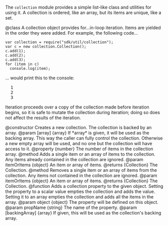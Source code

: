 <!-- This Source Code Form is subject to the terms of the Mozilla Public
   - License, v. 2.0. If a copy of the MPL was not distributed with this
   - file, You can obtain one at http://mozilla.org/MPL/2.0/. -->

<!-- contributed by Drew Willcoxon [adw@mozilla.com]  -->
<!-- edited by Noelle Murata [fiveinchpixie@gmail.com]  -->

The `collection` module provides a simple list-like class and utilities for
using it.  A collection is ordered, like an array, but its items are unique,
like a set.

<api name="Collection">
@class
A collection object provides for...in-loop iteration.  Items are yielded in the
order they were added.  For example, the following code...

    var collection = require("sdk/util/collection");
    var c = new collection.Collection();
    c.add(1);
    c.add(2);
    c.add(3);
    for (item in c)
      console.log(item);

... would print this to the console:

<pre>
  1
  2
  3
</pre>

Iteration proceeds over a copy of the collection made before iteration begins,
so it is safe to mutate the collection during iteration; doing so does not
affect the results of the iteration.

<api name="Collection">
@constructor
Creates a new collection.  The collection is backed by an array.
@param [array] {array}
If *array* is given, it will be used as the backing array.  This way the caller
can fully control the collection.  Otherwise a new empty array will be used, and
no one but the collection will have access to it.
</api>
<api name="length">
@property {number}
The number of items in the collection array.
</api>
<api name="add">
@method
Adds a single item or an array of items to the collection.  Any items already
contained in the collection are ignored.
@param itemOrItems {object} An item or array of items.
@returns {Collection} The Collection.
</api>
<api name="remove">
@method
Removes a single item or an array of items from the collection.  Any items not
contained in the collection are ignored.
@param itemOrItems {object} An item or array of items.
@returns {Collection} The Collection.
</api>
</api>

<api name="addCollectionProperty">
@function
Adds a collection property to the given object.  Setting the property to a
scalar value empties the collection and adds the value.  Setting it to an array
empties the collection and adds all the items in the array.
@param object {object}
The property will be defined on this object.
@param propName {string}
The name of the property.
@param [backingArray] {array}
If given, this will be used as the collection's backing array.
</api>

